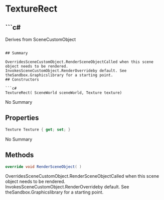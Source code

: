 # TextureRect

## ```c#
Derives from SceneCustomObject
```

## Summary

OverridesSceneCustomObject.RenderSceneObjectCalled when this scene object needs to be rendered.
InvokesSceneCustomObject.RenderOverrideby default. See theSandbox.Graphicslibrary for a starting point.
## Constructors

```c#
TextureRect( SceneWorld sceneWorld, Texture texture) 
```
No Summary
## Properties

```c#
Texture Texture { get; set; } 
```
No Summary
## Methods

```c#
override void RenderSceneObject( ) 
```
OverridesSceneCustomObject.RenderSceneObjectCalled when this scene object needs to be rendered.
InvokesSceneCustomObject.RenderOverrideby default. See theSandbox.Graphicslibrary for a starting point.

